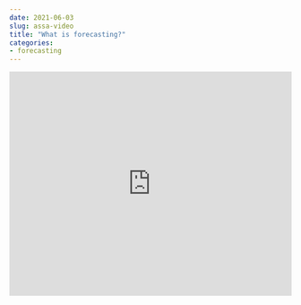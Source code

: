 ```yaml
---
date: 2021-06-03
slug: assa-video
title: "What is forecasting?"
categories:
- forecasting
---
```


<iframe width="100%" height="400" src="https://www.youtube.com/embed/t_scJnuP4vI" title="YouTube video player" frameborder="0" allow="accelerometer; autoplay; clipboard-write; encrypted-media; gyroscope; picture-in-picture" allowfullscreen></iframe>
